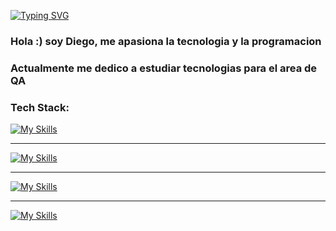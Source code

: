 [![Typing SVG](https://readme-typing-svg.herokuapp.com?font=cascadia+code&size=25&pause=1000&color=0012EE&repeat=false&width=435&lines=Diego+Vega+-+QA+Engineer)](https://git.io/typing-svg)

<h3>Hola :) soy Diego, me apasiona la tecnologia y la programacion </h3> 
<h3>Actualmente me dedico a estudiar tecnologias para el area de QA</h3> 



<h3>Tech Stack: </h3>

[![My Skills](https://skillicons.dev/icons?i=python,django,postgresql,mysql)](https://skillicons.dev)

<hr>

[![My Skills](https://skillicons.dev/icons?i=java,spring)](https://skillicons.dev)

<hr>

[![My Skills](https://skillicons.dev/icons?i=html,css,js,react)](https://skillicons.dev)

<hr>

[![My Skills](https://skillicons.dev/icons?i=git,github)](https://skillicons.dev)

